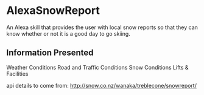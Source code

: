 # AlexaSnowReport
An Alexa skill that provides the user with local snow reports so that they can know whether or not it is a good day to go skiing.

## Information Presented
Weather Conditions
Road and Traffic Conditions
Snow Conditions
Lifts & Facilities

api details to come from: http://snow.co.nz/wanaka/treblecone/snowreport/

